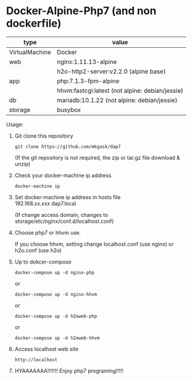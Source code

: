 # Docker-Alpine-Php7 (and non dockerfile)

| type | value |
|------|-------|
| VirtualMachine | Docker |
| web | nginx:1.11.13-alpine |
| | h2o-http2-server:v2.2.0 (alpine base) |
| app   | php:7.1.3-fpm-alpine |
| | hhvm:fastcgi:latest (not alpine: debian/jessie) |
| db    | mariadb:10.1.22 (not alpine: debian/jessie) |
|storage| busybox |


Usage:

1. Git clone this repository  
    ```
    git clone https://github.com/mkgask/dap7
    ```  
    (If the git repository is not required, the zip or tar.gz file download & unzip)

2. Check your docker-machine ip address.
    ```
    docker-machine ip
    ```  

3. Set docker-machine ip address in hosts file  
    192.168.xx.xxx dap7.local  

    (If change access domain, changes to storage/etc/nginx/conf.d/localhost.conf)

4. Choose php7 or hhvm use.

    If you choose hhvm, setting change localhost.conf (use nginx) or h2o.conf (use h2o)

5. Up to dokcer-compose
    ```
    docker-compose up -d nginx-php
    ```  
    or
    ```
    docker-compose up -d nginx-hhvm
    ```  
    or
    ```
    docker-compose up -d h2oweb-php
    ```  
    or
    ```
    docker-compose up -d h2oweb-hhvm
    ```  

6. Access localhost web site
    ```
    http://localhost
    ```  
7. HYAAAAAAA!!!!!!! Enjoy php7 programing!!!!!
